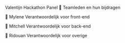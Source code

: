 Valentijn Hackathon Panel
👥 Teamleden en hun bijdragen

🔹 Mylene
Verantwoordelijk voor front-end

🔹 Mitchell
Verantwoordelijk voor back-end

🔹 Ridouan
Verantwoordelijk voor overige